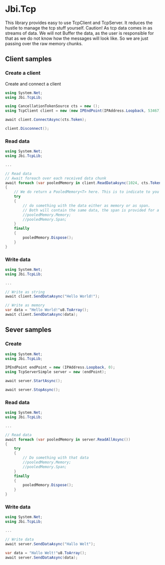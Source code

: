 # Jbi.Tcp

This library provides easy to use TcpClient and TcpServer. It reduces the hustle to manage the tcp stuff yourself.
Caution! As tcp data comes in as streams of data. We will not Buffer the data, as the user is responsible for that 
as we do not know how the messages will look like. So we are just passing over the raw memory chunks.

## Client samples

### Create a client

Create and connect a client

```c#
using System.Net;
using Jbi.TcpLib;

using CancellationTokenSource cts = new ();
using TcpClient client = new (new IPEndPoint(IPAddress.Loopback, 53467));

await client.ConnectAsync(cts.Token);

client.Disconnect();
```
### Read data

```c#
using System.Net;
using Jbi.TcpLib;

...

// Read data
// Await foreach over each received data chunk
await foreach (var pooledMemory in client.ReadDataAsync(1024, cts.Token))
{
	// We do return a PooledMemory<T> here. This is to indicate to you that you have to dispose the memory after use
	try
	{
		// do something with the data either as memory or as span. 
		// Both will contain the same data, the span is provided for a smaller code footprint
		//pooledMemory.Memory;
		//pooledMemory.Span;
	}
	finally
	{
		pooledMemory.Dispose();
	}
} 
```

### Write data

```c#
using System.Net;
using Jbi.TcpLib;

...

// Write as string
await client.SendDataAsync("Hello World!");

// Write as memory
var data = "Hello World!"u8.ToArray();
await client.SendDataAsync(data);
```

## Sever samples

### Create

```c#
using System.Net;
using Jbi.TcpLib;

IPEndPoint endPoint = new (IPAddress.Loopback, 0);
using TcpServerSimple server = new (endPoint);

await server.StartAsync();

await server.StopAsync();
```
### Read data

```c#
using System.Net;
using Jbi.TcpLib;

...

// Read data 
await foreach (var pooledMemory in server.ReadAllAsync())
{
	try
	{
		// Do something with that data
		//pooledMemory.Memory;
		//pooledMemory.Span;
	}
	finally
	{
		pooledMemory.Dispose();
	}
}
```

### Write data

```c#
using System.Net;
using Jbi.TcpLib;

...

// Write data
await server.SendDataAsync("Hallo Welt");

var data = "Hallo Welt!"u8.ToArray();
await server.SendDataAsync(data);
```